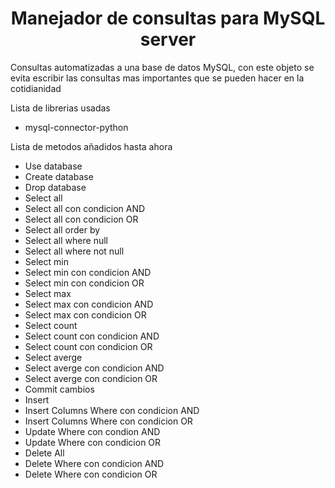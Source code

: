 <h1 align="center"> Manejador de consultas para MySQL server </h1>

<p>
Consultas automatizadas a una base de datos MySQL, con este objeto se evita escribir las consultas mas importantes que se pueden hacer en la cotidianidad
</p>

<p>Lista de librerias usadas</p>
<ul>
    <li>mysql-connector-python</li>
</ul>
<p></p>

<p>Lista de metodos añadidos hasta ahora</p>
<ul>
    <li>Use database</li>
    <li>Create database</li>
    <li>Drop database</li>
    <li>Select all</li>
    <li>Select all con condicion AND</li>
    <li>Select all con condicion OR</li>
    <li>Select all order by</li>
    <li>Select all where null</li>
    <li>Select all where not null</li>
    <li>Select min</li>
    <li>Select min con condicion AND</li>
    <li>Select min con condicion OR</li>
    <li>Select max</li>
    <li>Select max con condicion AND</li>
    <li>Select max con condicion OR</li>
    <li>Select count</li>
    <li>Select count con condicion AND</li>
    <li>Select count con condicion OR</li>
    <li>Select averge</li>
    <li>Select averge con condicion AND</li>
    <li>Select averge con condicion OR</li>
    <li>Commit cambios</li>
    <li>Insert</li>
    <li>Insert Columns Where con condicion AND</li>
    <li>Insert Columns Where con condicion OR</li>
    <li>Update Where con condion AND</li>
    <li>Update Where con condicion OR</li>
    <li>Delete All</li>
    <li>Delete Where con condicion AND</li>
    <li>Delete Where con condicion OR</li>
</ul>